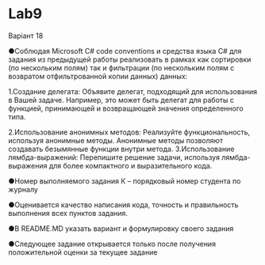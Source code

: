 # Lab9
Варіант 18

●Соблюдая  Microsoft C# code conventions и средства языка C# для задания из предыдущей работы реализовать в рамках как сортировки (по нескольким полям) так и фильтрации (по нескольким полям с возвратом отфильтрованной копии данных) данных:

  1.Создание делегата: Объявите делегат, подходящий для использования в Вашей задаче. Например, это может быть делегат для работы с функцией, принимающей и возвращающей значения определенного типа.
  
  2.Использование анонимных методов: Реализуйте функциональность, используя анонимные методы. Анонимные методы позволяют создавать безымянные функции внутри метода.
  3.Использование лямбда-выражений: Перепишите решение задачи, используя лямбда-выражения для более компактного и выразительного кода.
  
●Номер выполняемого задания К – порядковый номер студента по журналу

●Оценивается качество написания кода, точность и правильность выполнения всех пунктов задания.

●В README.MD указать вариант и формулировку своего задания

●Следующее задание открывается только после получения положительной оценки за текущее задание
